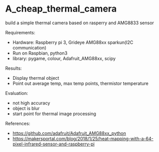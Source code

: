 # A_cheap_thermal_camera
build a simple thermal camera based on rasperry and AMG8833 sensor

Requirements:
 - Hardware: Raspberry pi 3, Grideye AMG88xx sparkun(I2C communication)
 - Run on Raspbian, python3
 - library: pygame, colour, Adafruit_AMG88xx, scipy
 
Results:
 - Display thermal object
 - Point out average temp, max temp points, thermistor temperature
 
Evaluation:
 - not high accuracy
 - object is blur
 - start point for thermal image processing
 
References:
- https://github.com/adafruit/Adafruit_AMG88xx_python
- https://makersportal.com/blog/2018/1/25/heat-mapping-with-a-64-pixel-infrared-sensor-and-raspberry-pi
